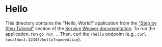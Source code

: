 # Hello

This directory contains the "Hello, World!" application from the ["Step by Step
Tutorial"][tutorial] section of the [Service Weaver documentation][docs]. To run
the application, run `go run .`.  Then, curl the `/hello` endpoint (e.g., `curl
localhost:12345/hello?name=Alice`).

[docs]: https://serviceweaver.dev/docs.html
[tutorial]: https://serviceweaver.dev/docs.html#step-by-step-tutorial
